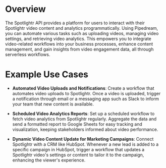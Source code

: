# Overview

The Spotlightr API provides a platform for users to interact with their Spotlightr video content and analytics programmatically. Using Pipedream, you can automate various tasks such as uploading videos, managing video settings, and retrieving video analytics. This empowers you to integrate video-related workflows into your business processes, enhance content management, and gain insights from video engagement data, all through serverless workflows.

# Example Use Cases

- **Automated Video Uploads and Notifications**: Create a workflow that automates video uploads to Spotlightr. Once a video is uploaded, trigger a notification through email or a messaging app such as Slack to inform your team that new content is available.

- **Scheduled Video Analytics Reports**: Set up a scheduled workflow to fetch video analytics from Spotlightr regularly. Aggregate the data and send a formatted report to Google Sheets for easy tracking and visualization, keeping stakeholders informed about video performance.

- **Dynamic Video Content Update for Marketing Campaigns**: Connect Spotlightr with a CRM like HubSpot. Whenever a new lead is added to a specific campaign in HubSpot, trigger a workflow that updates a Spotlightr video's settings or content to tailor it to the campaign, enhancing the viewer's experience.
